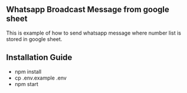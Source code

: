 ## Whatsapp Broadcast Message from google sheet

This is example of how to send whatsapp message where number list is stored in google sheet. 

## Installation Guide

- npm install
- cp .env.example .env
- npm start
